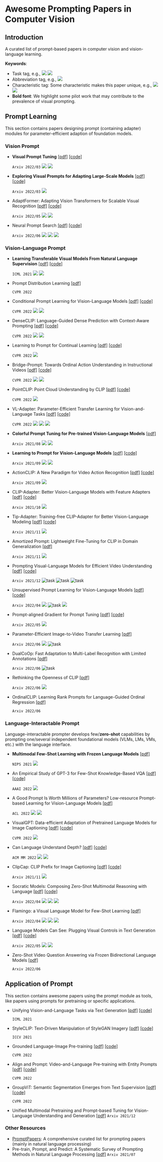 # Awesome Prompting Papers in Computer Vision

## Introduction 
A curated list of prompt-based papers in computer vision and vision-language learning.

**Keywords**:
* Task tag, e.g., ![](https://img.shields.io/badge/Image--Classification-759CBC?style=flat-square) ![](https://img.shields.io/badge/VQA-759CBC?style=flat-square)
* Abbreviation tag, e.g., ![](https://img.shields.io/badge/CLIP-CD6155?style=flat-square)
* Characteristic tag: Some characteristic makes this paper unique, e.g., ![](https://img.shields.io/badge/NAS-BC9575?style=flat-square) ![](https://img.shields.io/badge/unsupervised-BC9575?style=flat-square)
* **Bold font**: We highlight some pilot work that may contribute to the prevalence of visual prompting.


## Prompt Learning
This section contains papers designing prompt (containing adapter) modules for parameter-efficient adaption of foundation models. 

### Vision Prompt
- **Visual Prompt Tuning** [[pdf]](https://arxiv.org/pdf/2203.12119.pdf) [[code]](https://github.com/KMnP/vpt)
   
  `Arxiv 2022/03` ![](https://img.shields.io/badge/VPT-CD6155?style=flat-square) ![](https://img.shields.io/badge/Image--Classification-759CBC?style=flat-square) 

- **Exploring Visual Prompts for Adapting Large-Scale Models** [[pdf]](https://arxiv.org/pdf/2203.17274.pdf) [[code]](https://github.com/hjbahng/visual_prompting)

  `Arxiv 2022/03` ![](https://img.shields.io/badge/Image--Classification-759CBC?style=flat-square) 
  
- AdaptFormer: Adapting Vision Transformers for Scalable Visual Recognition [[pdf]](https://arxiv.org/abs/2205.13535) [[code]](https://github.com/ShoufaChen/AdaptFormer)
  
  `Arxiv 2022/05` ![](https://img.shields.io/badge/image--classification-759CBC?style=flat-square) ![](https://img.shields.io/badge/action--recognition-759CBC?style=flat-square)

- Neural Prompt Search [[pdf]](https://arxiv.org/abs/2206.04673) [[code]](https://github.com/Davidzhangyuanhan/NOAH)

  `Arxiv 2022/06` ![](https://img.shields.io/badge/NOAH-CD6155?style=flat-square) ![](https://img.shields.io/badge/image--classification-759CBC?style=flat-square) ![](https://img.shields.io/badge/NAS-BC9575?style=flat-square)


### Vision-Language Prompt

- **Learning Transferable Visual Models From Natural Language Supervision** [[pdf]](https://arxiv.org/abs/2103.00020) [[code]](https://github.com/OpenAI/CLIP) 

  `ICML 2021` ![](https://img.shields.io/badge/CLIP-CD6155?style=flat-square) ![](https://img.shields.io/badge/image--classification-759CBC?style=flat-square)

- Prompt Distribution Learning [[pdf]](https://arxiv.org/pdf/2205.03340.pdf)

  `CVPR 2022`

- Conditional Prompt Learning for Vision-Language Models [[pdf]](https://arxiv.org/pdf/2203.05557.pdf) [[code]](https://github.com/KaiyangZhou/CoOp)

  `CVPR 2022`  ![](https://img.shields.io/badge/CoCoOP-CD6155?style=flat-square) ![](https://img.shields.io/badge/image--classification-759CBC?style=flat-square)

- DenseCLIP: Language-Guided Dense Prediction with Context-Aware Prompting	[[pdf]](https://arxiv.org/pdf/2112.01518.pdf) [[code]](https://github.com/raoyongming/denseclip) 

  `CVPR 2022` ![](https://img.shields.io/badge/detection-759CBC?style=flat-square) ![](https://img.shields.io/badge/segmentation-759CBC?style=flat-square) 

- Learning to Prompt for Continual Learning [[pdf]](https://arxiv.org/abs/2112.08654) [[code]](https://github.com/google-research/l2p)

  `CVPR 2022`  ![](https://img.shields.io/badge/continue--learning-BC9575?style=flat-square)

- Bridge-Prompt: Towards Ordinal Action Understanding in Instructional Videos [[pdf]](https://arxiv.org/pdf/2203.14104.pdf) [[code]](https://github.com/ttlmh/Bridge-Prompt) 

  `CVPR 2022` ![](https://img.shields.io/badge/action--recognition-759CBC?style=flat-square) ![](https://img.shields.io/badge/action--segmentation-759CBC?style=flat-square)

- PointCLIP: Point Cloud Understanding by CLIP [[pdf]](https://arxiv.org/pdf/2112.02413.pdf) [[code]](https://github.com/ZrrSkywalker/PointCLIP)

  `CVPR 2022`  ![](https://img.shields.io/badge/point--cloud-759CBC?style=flat-square)

- VL-Adapter: Parameter-Efficient Transfer Learning for Vision-and-Language Tasks [[pdf]](https://arxiv.org/pdf/2112.06825.pdf) [[code]](https://github.com/ylsung/VL_adapter)
  
    `CVPR 2022`  ![](https://img.shields.io/badge/VQA-759CBC?style=flat-square) ![](https://img.shields.io/badge/VideoQA-759CBC?style=flat-square) ![](https://img.shields.io/badge/captioning-759CBC?style=flat-square)
    
<bar>

- **Colorful Prompt Tuning for Pre-trained Vision-Language Models** [[pdf]](https://arxiv.org/abs/2109.11797) 

  `Arxiv 2021/08` ![](https://img.shields.io/badge/CPT-CD6155?style=flat-square) ![](https://img.shields.io/badge/grounding-759CBC?style=flat-square) 

- **Learning to Prompt for Vision-Language Models** [[pdf]](https://arxiv.org/abs/2109.01134) [[code]](https://github.com/KaiyangZhou/CoOp)

  `Arxiv 2021/09`  ![](https://img.shields.io/badge/CoOP-CD6155?style=flat-square) ![](https://img.shields.io/badge/image--classification-759CBC?style=flat-square)

- ActionCLIP: A New Paradigm for Video Action Recognition [[pdf]](https://arxiv.org/abs/2109.08472) [[code]](https://github.com/sallymmx/ActionCLIP)

  `Arxiv 2021/09` ![](https://img.shields.io/badge/action--recognition-759CBC?style=flat-square)

- CLIP-Adapter: Better Vision-Language Models with Feature Adapters [[pdf]](https://arxiv.org/abs/2110.04544) [[code]](https://github.com/gaopengcuhk/clip-adapter)

  `Arxiv 2021/10` ![](https://img.shields.io/badge/image--classification-759CBC?style=flat-square)

- Tip-Adapter: Training-free CLIP-Adapter for Better Vision-Language Modeling [[pdf]](https://arxiv.org/pdf/2111.03930.pdf) [[code]](https://github.com/gaopengcuhk/tip-adapter)

  `Arxiv 2021/11`  ![](https://img.shields.io/badge/image--classification-759CBC?style=flat-square)

- Amortized Prompt: Lightweight Fine-Tuning for CLIP in Domain Generalization [[pdf]](https://arxiv.org/abs/2111.12853)

  `Arxiv 2021/11` ![](https://img.shields.io/badge/domain--generalization-BC9575?style=flat-square)

- Prompting Visual-Language Models for Efficient Video Understanding [[pdf]](https://arxiv.org/abs/2112.04478) [[code]](https://github.com/ju-chen/Efficient-Prompt)

  `Arxiv 2021/12` ![task](https://img.shields.io/badge/action--recognition-759CBC?style=flat-square) ![task](https://img.shields.io/badge/action--localization-759CBC?style=flat-square) ![task](https://img.shields.io/badge/retrieval-759CBC?style=flat-square)

- Unsupervised Prompt Learning for Vision-Language Models [[pdf]](https://arxiv.org/pdf/2204.03649.pdf) [[code]](https://github.com/tonyhuang2022/UPL)

  `Arxiv 2022/04` ![](https://img.shields.io/badge/UPL-CD6155?style=flat-square) ![task](https://img.shields.io/badge/image--classification-759CBC?style=flat-square) ![](https://img.shields.io/badge/unsupervised-BC9575?style=flat-square)

- Prompt-aligned Gradient for Prompt Tuning [[pdf]](https://arxiv.org/abs/2205.14865) [[code]](https://github.com/BeierZhu/Prompt-align)

  `Arxiv 2022/05` ![](https://img.shields.io/badge/image--classification-759CBC?style=flat-square)


- Parameter-Efficient Image-to-Video Transfer Learning [[pdf]](https://arxiv.org/pdf/2206.13559.pdf)

  `Arxiv 2022/06`  ![](https://img.shields.io/badge/ST--adapter-CD6155?style=flat-square) ![task](https://img.shields.io/badge/action--recognition-759CBC?style=flat-square)

- DualCoOp: Fast Adaptation to Multi-Label Recognition with Limited Annotations [[pdf]](https://arxiv.org/abs/2206.09541)

  `Arxiv 2022/06` ![task](https://img.shields.io/badge/multilabel--recognition-759CBC?style=flat-square)

- Rethinking the Openness of CLIP [[pdf]](https://arxiv.org/abs/2206.01986)

  `Arxiv 2022/06` ![](https://img.shields.io/badge/REPE-CD6155?style=flat-square)

- OrdinalCLIP: Learning Rank Prompts for Language-Guided Ordinal Regression [[pdf]](https://arxiv.org/abs/2206.02338)

  `Arxiv 2022/06`


### Language-Interactable Prompt
Language-interactable prompter develops few/**zero-shot** capabilities by prompting one/several independent foundational models (VLMs, LMs, VMs, etc.) with the language interface. 

- **Multimodal Few-Shot Learning with Frozen Language Models** [[pdf]](https://arxiv.org/abs/2106.13884)

  `NIPS 2021` ![](https://img.shields.io/badge/VQA-759CBC?)
  
- An Empirical Study of GPT-3 for Few-Shot Knowledge-Based VQA [[pdf]](https://arxiv.org/pdf/2109.05014.pdf) [[code]](https://github.com/microsoft/PICa) 

  `AAAI 2022` ![](https://img.shields.io/badge/VQA-759CBC?)

- A Good Prompt Is Worth Millions of Parameters? Low-resource Prompt-based Learning for Vision-Language Models	[[pdf]](https://arxiv.org/abs/2110.08484)

  `ACL 2022`  ![](https://img.shields.io/badge/VQA-759CBC?)  ![](https://img.shields.io/badge/captioning-759CBC?)

- VisualGPT: Data-efficient Adaptation of Pretrained Language Models for Image Captioning [[pdf]](https://arxiv.org/pdf/2102.10407.pdf) [[code]](https://github.com/Vision-CAIR/VisualGPT)

  `CVPR 2022` ![](https://img.shields.io/badge/captioning-759CBC?)

- Can Language Understand Depth? [[pdf]](https://arxiv.org/pdf/2207.01077.pdf) [[code]](https://github.com/Adonis-galaxy/DepthCLIP)

  `ACM MM 2022` ![](https://img.shields.io/badge/depthclip-CD6155?style=flat-square)  ![](https://img.shields.io/badge/depth--estimation-759CBC?)

<bar>
  
- ClipCap: CLIP Prefix for Image Captioning	[[pdf]](https://arxiv.org/abs/2111.09734) [[code]](https://github.com/rmokady/CLIP_prefix_caption)

  `Arxiv 2021/11` ![](https://img.shields.io/badge/captioning-759CBC?)

- Socratic Models: Composing Zero-Shot Multimodal Reasoning with Language [[pdf]](https://arxiv.org/pdf/2204.00598.pdf) [[code]](https://socraticmodels.github.io/#code)

  `Arxiv 2022/04` ![](https://img.shields.io/badge/captioning-759CBC?style=flat-square) ![](https://img.shields.io/badge/retrieval-759CBC?style=flat-square) ![](https://img.shields.io/badge/visual--dialog-759CBC?style=flat-square) 

- Flamingo: a Visual Language Model for Few-Shot Learning [[pdf]](https://arxiv.org/abs/2204.14198) 

  `Arxiv 2022/04` ![](https://img.shields.io/badge/image--classification-759CBC?) ![](https://img.shields.io/badge/VQA-759CBC?) ![](https://img.shields.io/badge/captioning-759CBC?)

- Language Models Can See: Plugging Visual Controls in Text Generation [[pdf]](https://arxiv.org/pdf/2205.02655.pdf) [[code]](https://github.com/yxuansu/MAGIC)

  `Arxiv 2022/05` ![](https://img.shields.io/badge/MAGIC-CD6155?style=flat-square) ![](https://img.shields.io/badge/captioning-759CBC?)

- Zero-Shot Video Question Answering via Frozen Bidirectional Language Models [[pdf]](https://arxiv.org/pdf/2206.08155.pdf)

  `Arxiv 2022/06`

## Application of Prompt
This section contains awesome papers using the prompt module as tools, like papers using prompts for pretraining or specific applications.

- Unifying Vision-and-Language Tasks via Text Generation [[pdf]](https://arxiv.org/abs/2102.02779) [[code]](https://github.com/j-min/T5)

  `ICML 2021`

- StyleCLIP: Text-Driven Manipulation of StyleGAN Imagery	 [[pdf]](https://arxiv.org/abs/2103.17249) [[code]](https://github.com/orpatashnik/StyleCLIP)

  `ICCV 2021`

- Grounded Language-Image Pre-training [[pdf]](https://arxiv.org/pdf/2112.03857.pdf) [[code]](https://github.com/microsoft/GLIP)

  `CVPR 2022`

- Align and Prompt: Video-and-Language Pre-training with Entity Prompts [[pdf]](https://arxiv.org/abs/2112.09583) [[code]](https://github.com/salesforce/ALPRO)

  `CVPR 2022`

- GroupViT: Semantic Segmentation Emerges from Text Supervision [[pdf]](https://arxiv.org/pdf/2202.11094.pdf) [[code]](https://jerryxu.net/GroupViT/)

  `CVPR 2022`

<bar>

- Unified Multimodal Pretraining and Prompt-based Tuning for Vision-Language Understanding and Generation [[pdf]](https://arxiv.org/abs/2112.05587)
  `Arxiv 2021/12`

### Other Resources 
* [PromptPapers](https://github.com/thunlp/PromptPapers): A comprehensive curated list for prompting papers (mainly in natural language processing)
* Pre-train, Prompt, and Predict: A Systematic Survey of Prompting Methods in Natural Language Processing	[[pdf]](https://arxiv.org/abs/2107.13586)
  `Arxiv 2021/07`


